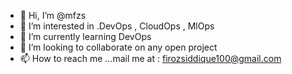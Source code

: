 - 👋 Hi, I’m @mfzs
- 👀 I’m interested in .DevOps , CloudOps , MlOps
- 🌱 I’m currently learning DevOps
- 💞️ I’m looking to collaborate on any open project
- 📫 How to reach me ...mail me at : firozsiddique100@gmail.com

<!---
mfzs/mfzs is a ✨ special ✨ repository because its `README.md` (this file) appears on your GitHub profile.
You can click the Preview link to take a look at your changes.
--->
